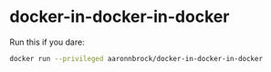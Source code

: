 # docker-in-docker-in-docker

Run this if you dare:
```bash
docker run --privileged aaronnbrock/docker-in-docker-in-docker
```